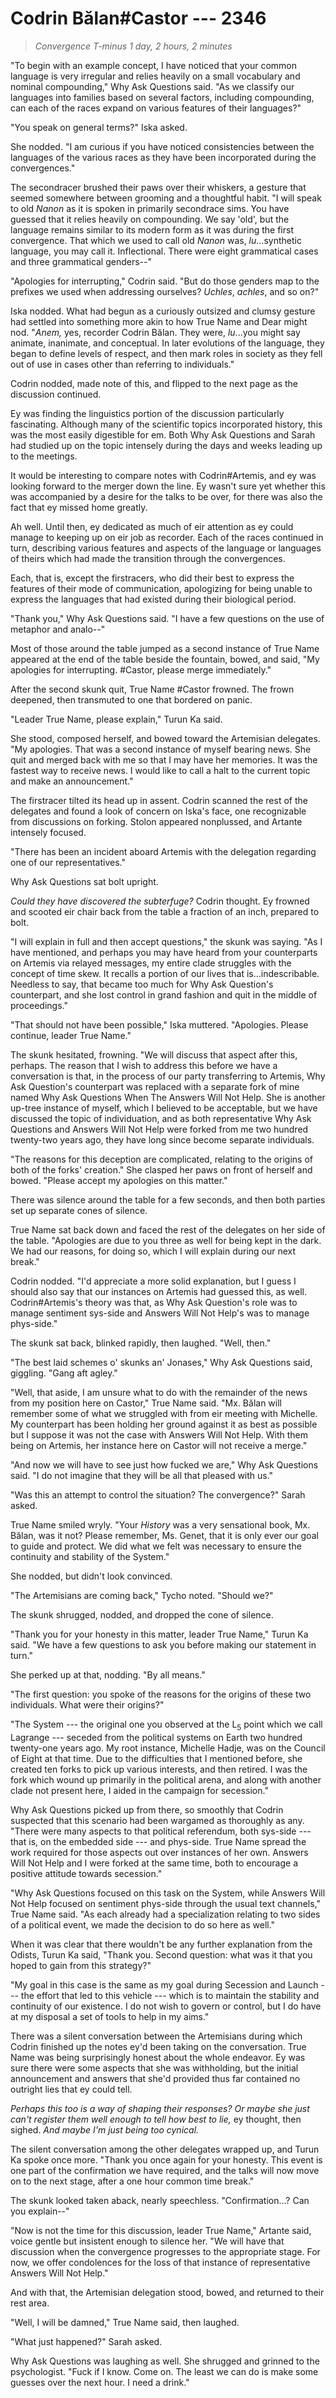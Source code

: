 # Codrin Bălan#Castor --- 2346

> *Convergence T-minus 1 day, 2 hours, 2 minutes*

"To begin with an example concept, I have noticed that your common language is very irregular and relies heavily on a small vocabulary and nominal compounding," Why Ask Questions said. "As we classify our languages into families based on several factors, including compounding, can each of the races expand on various features of their languages?"

"You speak on general terms?" Iska asked.

She nodded. "I am curious if you have noticed consistencies between the languages of the various races as they have been incorporated during the convergences."

The secondracer brushed their paws over their whiskers, a gesture that seemed somewhere between grooming and a thoughtful habit. "I will speak to old *Nanon* as it is spoken in primarily secondrace sims. You have guessed that it relies heavily on compounding. We say 'old', but the language remains similar to its modern form as it was during the first convergence. That which we used to call old *Nanon* was, *lu*...synthetic language, you may call it. Inflectional. There were eight grammatical cases and three grammatical genders--"

"Apologies for interrupting," Codrin said. "But do those genders map to the prefixes we used when addressing ourselves? *Uchles*, *achles*, and so on?"

Iska nodded. What had begun as a curiously outsized and clumsy gesture had settled into something more akin to how True Name and Dear might nod. "*Anem,* yes, recorder Codrin Bălan. They were, *lu*...you might say animate, inanimate, and conceptual. In later evolutions of the language, they began to define levels of respect, and then mark roles in society as they fell out of use in cases other than referring to individuals."

Codrin nodded, made note of this, and flipped to the next page as the discussion continued.

Ey was finding the linguistics portion of the discussion particularly fascinating. Although many of the scientific topics incorporated history, this was the most easily digestible for em. Both Why Ask Questions and Sarah had studied up on the topic intensely during the days and weeks leading up to the meetings.

It would be interesting to compare notes with Codrin#Artemis, and ey was looking forward to the merger down the line. Ey wasn't sure yet whether this was accompanied by a desire for the talks to be over, for there was also the fact that ey missed home greatly.

Ah well. Until then, ey dedicated as much of eir attention as ey could manage to keeping up on eir job as recorder. Each of the races continued in turn, describing various features and aspects of the language or languages of theirs which had made the transition through the convergences.

Each, that is, except the firstracers, who did their best to express the features of their mode of communication, apologizing for being unable to express the languages that had existed during their biological period.

"Thank you," Why Ask Questions said. "I have a few questions on the use of metaphor and analo--"

Most of those around the table jumped as a second instance of True Name appeared at the end of the table beside the fountain, bowed, and said, "My apologies for interrupting. #Castor, please merge immediately."

After the second skunk quit, True Name #Castor frowned. The frown deepened, then transmuted to one that bordered on panic.

"Leader True Name, please explain," Turun Ka said.

She stood, composed herself, and bowed toward the Artemisian delegates. "My apologies. That was a second instance of myself bearing news. She quit and merged back with me so that I may have her memories. It was the fastest way to receive news. I would like to call a halt to the current topic and make an announcement."

The firstracer tilted its head up in assent. Codrin scanned the rest of the delegates and found a look of concern on Iska's face, one recognizable from discussions on forking. Stolon appeared nonplussed, and Artante intensely focused.

"There has been an incident aboard Artemis with the delegation regarding one of our representatives."

Why Ask Questions sat bolt upright.

*Could they have discovered the subterfuge?* Codrin thought. Ey frowned and scooted eir chair back from the table a fraction of an inch, prepared to bolt.

"I will explain in full and then accept questions," the skunk was saying. "As I have mentioned, and perhaps you may have heard from your counterparts on Artemis via relayed messages, my entire clade struggles with the concept of time skew. It recalls a portion of our lives that is...indescribable. Needless to say, that became too much for Why Ask Question's counterpart, and she lost control in grand fashion and quit in the middle of proceedings."

"That should not have been possible," Iska muttered. "Apologies. Please continue, leader True Name."

The skunk hesitated, frowning. "We will discuss that aspect after this, perhaps. The reason that I wish to address this before we have a conversation is that, in the process of our party transferring to Artemis, Why Ask Question's counterpart was replaced with a separate fork of mine named Why Ask Questions When The Answers Will Not Help. She is another up-tree instance of myself, which I believed to be acceptable, but we have discussed the topic of individuation, and as both representative Why Ask Questions and Answers Will Not Help were forked from me two hundred twenty-two years ago, they have long since become separate individuals.

"The reasons for this deception are complicated, relating to the origins of both of the forks' creation." She clasped her paws on front of herself and bowed. "Please accept my apologies on this matter."

There was silence around the table for a few seconds, and then both parties set up separate cones of silence.

True Name sat back down and faced the rest of the delegates on her side of the table. "Apologies are due to you three as well for being kept in the dark. We had our reasons, for doing so, which I will explain during our next break."

Codrin nodded. "I'd appreciate a more solid explanation, but I guess I should also say that our instances on Artemis had guessed this, as well. Codrin#Artemis's theory was that, as Why Ask Question's role was to manage sentiment sys-side and Answers Will Not Help's was to manage phys-side."

The skunk sat back, blinked rapidly, then laughed. "Well, then."

"The best laid schemes o' skunks an' Jonases," Why Ask Questions said, giggling. "Gang aft agley."

"Well, that aside, I am unsure what to do with the remainder of the news from my position here on Castor," True Name said. "Mx. Bălan will remember some of what we struggled with from eir meeting with Michelle. My counterpart has been holding her ground against it as best as possible but I suppose it was not the case with Answers Will Not Help. With them being on Artemis, her instance here on Castor will not receive a merge."

"And now we will have to see just how fucked we are," Why Ask Questions said. "I do not imagine that they will be all that pleased with us."

"Was this an attempt to control the situation? The convergence?" Sarah asked.

True Name smiled wryly. "Your *History* was a very sensational book, Mx. Bălan, was it not? Please remember, Ms. Genet, that it is only ever our goal to guide and protect. We did what we felt was necessary to ensure the continuity and stability of the System."

She nodded, but didn't look convinced.

"The Artemisians are coming back," Tycho noted. "Should we?"

The skunk shrugged, nodded, and dropped the cone of silence.

"Thank you for your honesty in this matter, leader True Name," Turun Ka said. "We have a few questions to ask you before making our statement in turn."

She perked up at that, nodding. "By all means."

"The first question: you spoke of the reasons for the origins of these two individuals. What were their origins?"

"The System --- the original one you observed at the L<sub>5</sub> point which we call Lagrange --- seceded from the political systems on Earth two hundred twenty-one years ago. My root instance, Michelle Hadje, was on the Council of Eight at that time. Due to the difficulties that I mentioned before, she created ten forks to pick up various interests, and then retired. I was the fork which wound up primarily in the political arena, and along with another clade not present here, I aided in the campaign for secession."

Why Ask Questions picked up from there, so smoothly that Codrin suspected that this scenario had been wargamed as thoroughly as any. "There were many aspects to that political referendum, both sys-side --- that is, on the embedded side --- and phys-side. True Name spread the work required for those aspects out over instances of her own. Answers Will Not Help and I were forked at the same time, both to encourage a positive attitude towards secession."

"Why Ask Questions focused on this task on the System, while Answers Will Not Help focused on sentiment phys-side through the usual text channels," True Name said. "As each already had a specialization relating to two sides of a political event, we made the decision to do so here as well."

When it was clear that there wouldn't be any further explanation from the Odists, Turun Ka said, "Thank you. Second question: what was it that you hoped to gain from this strategy?"

"My goal in this case is the same as my goal during Secession and Launch --- the effort that led to this vehicle --- which is to maintain the stability and continuity of our existence. I do not wish to govern or control, but I do have at my disposal a set of tools to help in my aims."

There was a silent conversation between the Artemisians during which Codrin finished up the notes ey'd been taking on the conversation. True Name was being surprisingly honest about the whole endeavor. Ey was sure there were some aspects that she was withholding, but the initial announcement and answers that she'd provided thus far contained no outright lies that ey could tell.

*Perhaps this too is a way of shaping their responses? Or maybe she just can't register them well enough to tell how best to lie,* ey thought, then sighed. *And maybe I'm just being too cynical.*

The silent conversation among the other delegates wrapped up, and Turun Ka spoke once more. "Thank you once again for your honesty. This event is one part of the confirmation we have required, and the talks will now move on to the next stage, after a one hour common time break."

The skunk looked taken aback, nearly speechless. "Confirmation...? Can you explain--"

"Now is not the time for this discussion, leader True Name," Artante said, voice gentle but insistent enough to silence her. "We will have that discussion when the convergence progresses to the appropriate stage. For now, we offer condolences for the loss of that instance of representative Answers Will Not Help."

And with that, the Artemisian delegation stood, bowed, and returned to their rest area.

"Well, I will be damned," True Name said, then laughed.

"What just happened?" Sarah asked.

Why Ask Questions was laughing as well. She shrugged and grinned to the psychologist. "Fuck if I know. Come on. The least we can do is make some guesses over the next hour. I need a drink."
